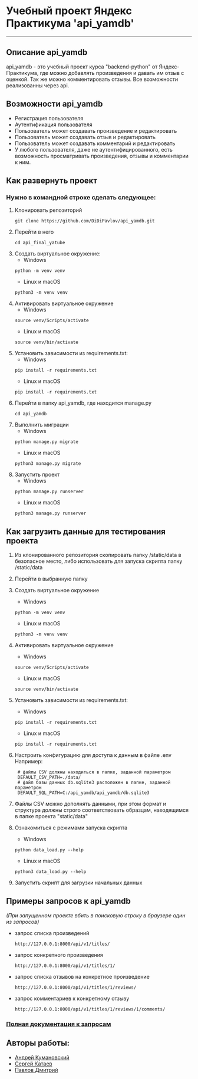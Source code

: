 # Учебный проект Яндекс Практикума 'api_yamdb'

----

## Описание api_yamdb
api_yamdb - это учебный проект курса "backend-python" от Яндекс-Практикума, 
где можно добавлять произведения и давать им отзыв с оценкой.
Так же можно комментировать отзывы. Все возможности реализованны через api.

## Возможности api_yamdb
- Регистрация пользователя
- Аутентификация пользователя
- Пользователь может создавать произведение и редактировать
- Пользователь может создавать отзыв и редактировать
- Пользователь может создавать комментарий и редактировать
- У любого пользователя, даже не аутентифицированного, есть возможность 
просматривать произведения, отзывы и комментарии к ним.

## Как развернуть проект

### Нужно в командной строке сделать следующее:
1. Клонировать репозиторий
    ``` 
    git clone https://github.com/DiDiPavlov/api_yamdb.git
    ```
2. Перейти в него
    ```
    cd api_final_yatube
    ```
3. Cоздать виртуальное окружение:
   - Windows
    ```
    python -m venv venv
    ```
   - Linux и macOS
    ```
    python3 -m venv venv
    ```
4. Активировать виртуальное окружение
   - Windows
    ```
    source venv/Scripts/activate
    ```
   - Linux и macOS
    ```
    source venv/bin/activate
    ```
5. Установить зависимости из requirements.txt:
   - Windows
    ```
    pip install -r requirements.txt
    ```
   - Linux и macOS
    ```
    pip install -r requirements.txt
    ```
6. Перейти в папку api_yamdb, где находится manage.py
    ```
    cd api_yamdb
    ```
7. Выполнить миграции
   - Windows
    ```
    python manage.py migrate
    ```
   - Linux и macOS
    ```
    python3 manage.py migrate
    ```
8. Запустить проект
   - Windows
    ```
    python manage.py runserver
    ```
   - Linux и macOS
    ```
    python3 manage.py runserver
    ```
  
## Как загрузить данные для тестирования проекта

1. Из клонированного репозитория скопировать папку /static/data в безопасное место, либо 
использовать для запуска скрипта папку /static/data

2. Перейти в выбранную папку

3. Cоздать виртуальное окружение
   - Windows
   ```
   python -m venv venv
   ```
   - Linux и macOS
    ```
    python3 -m venv venv
    ```
4. Активировать виртуальное окружение
   - Windows
    ```
    source venv/Scripts/activate
    ```
   - Linux и macOS
    ```
    source venv/bin/activate
    ```
5. Установить зависимости из requirements.txt:
   - Windows
    ```
    pip install -r requirements.txt
    ```
   - Linux и macOS
    ```
    pip install -r requirements.txt
    ```
6. Настроить конфигурацию для доступа к данным в файле .env  
Например:
   ```
    # файлы CSV должны находиться в папке, заданной параметром
    DEFAULT_CSV_PATH=./data/
    # файл базы данных db.sqlite3 расположен в папке, заданной параметром
    DEFAULT_SQL_PATH=C:/api_yamdb/api_yamdb/db.sqlite3
    ```
7. Файлы CSV можно дополнять данными, при этом формат и структура должны строго соответствовать образцам, находящимся в папке проекта "static/data"

8. Ознакомиться с режимами запуска скрипта
   - Windows
    ```
    python data_load.py --help
    ```
   - Linux и macOS
    ```
    python3 data_load.py --help
    ```
9. Запустить скрипт для загрузки начальных данных


## Примеры запросов к api_yamdb 
  *(При запущенном проекте вбить в поисковую строку в браузере один из запросов)*
- запрос списка произведений
    ```
    http://127.0.0.1:8000/api/v1/titles/
    ```
- запрос конкретного произведения

    ```
    http://127.0.0.1:8000/api/v1/titles/1/
    ```

- запроc списка отзывов на конкретное произведение

    ```
    http://127.0.0.1:8000/api/v1/titles/1/reviews/
    ```

- запрос комментариев к конкретному отзыву

    ```
    http://127.0.0.1:8000/api/v1/titles/1/reviews/1/comments/
    ```  

### [Полная документация к запросам](http://127.0.0.1:8000/redoc/)
  
## Авторы работы:
- [Андрей Кумановский](https://github.com/akumanowski)
- [Сергей Катаев](https://github.com/SergeyKataev1)
- [Павлов Дмитрий ](https://github.com/DiDiPavlov)
